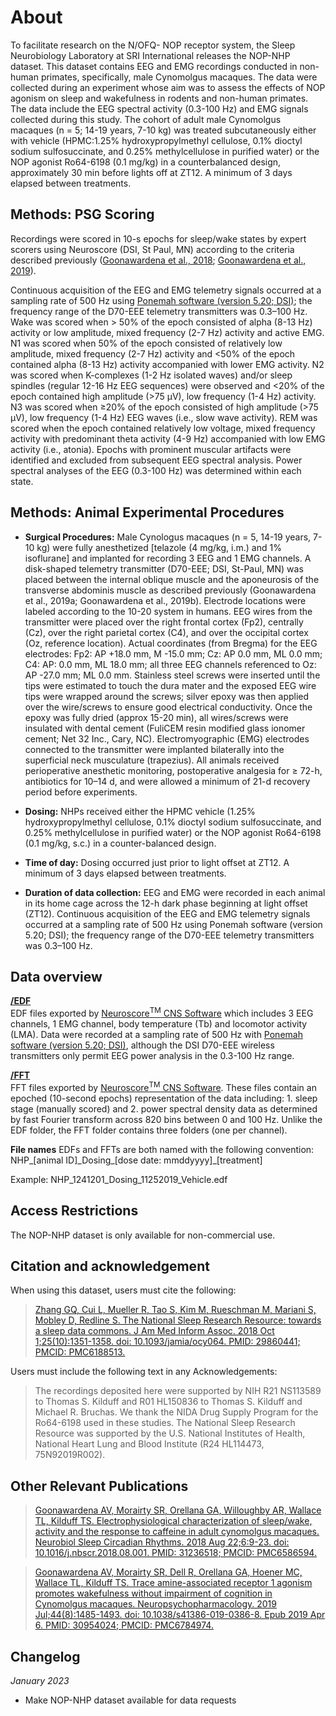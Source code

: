 # About

To facilitate research on the N/OFQ- NOP receptor system, the Sleep Neurobiology Laboratory at SRI International releases the NOP-NHP dataset. This dataset contains EEG and EMG recordings conducted in non-human primates, specifically, male Cynomolgus macaques. The data were collected during an experiment whose aim was to assess the effects of NOP agonism on sleep and wakefulness in rodents and non-human primates. The data include the EEG spectral activity (0.3-100 Hz) and EMG signals collected during this study. The cohort of adult male Cynomolgus macaques (n = 5; 14-19 years, 7-10 kg) was treated subcutaneously either with vehicle (HPMC:1.25% hydroxypropylmethyl cellulose, 0.1% dioctyl sodium sulfosuccinate, and 0.25% methylcellulose in purified water) or the NOP agonist Ro64-6198 (0.1 mg/kg) in a counterbalanced design, approximately 30 min before lights off at ZT12. A minimum of 3 days elapsed between treatments.

## Methods: PSG Scoring

Recordings were scored in 10-s epochs for sleep/wake states by expert scorers using Neuroscore (DSI, St Paul, MN) according to the criteria described previously ([Goonawardena et al., 2018](https://pubmed.ncbi.nlm.nih.gov/31236518/); [Goonawardena et al., 2019](https://pubmed.ncbi.nlm.nih.gov/30954024/)). 

Continuous acquisition of the EEG and EMG telemetry signals occurred at a sampling rate of 500 Hz using [Ponemah software (version 5.20; DSI)](https://www.datasci.com/products/software/ponemah); the frequency range of the D70-EEE telemetry transmitters was 0.3–100 Hz. Wake was scored when > 50% of the epoch consisted of alpha (8-13 Hz) activity or low amplitude, mixed frequency (2-7 Hz) activity and active EMG.  N1 was scored when 50% of the epoch consisted of relatively low amplitude, mixed frequency (2-7 Hz) activity and <50% of the epoch contained alpha (8-13 Hz) activity accompanied with lower EMG activity. N2 was scored when K-complexes (1-2 Hz isolated waves) and/or sleep spindles (regular 12-16 Hz EEG sequences) were observed and <20% of the epoch contained high amplitude (>75 µV), low frequency (1-4 Hz) activity. N3 was scored when ≥20% of the epoch consisted of high amplitude (>75 µV), low frequency (1-4 Hz) EEG waves (i.e., slow wave activity). REM was scored when the epoch contained relatively low voltage, mixed frequency activity with predominant theta activity (4-9 Hz) accompanied with low EMG activity (i.e., atonia). Epochs with prominent muscular artifacts were identified and excluded from subsequent EEG spectral analysis. Power spectral analyses of the EEG (0.3-100 Hz) was determined within each state.

## Methods: Animal Experimental Procedures

- **Surgical Procedures:**  Male Cynologus macaques (n = 5, 14-19 years, 7-10 kg) were fully anesthetized [telazole (4 mg/kg, i.m.) and 1% isoflurane] and implanted for recording 3 EEG and 1 EMG channels.  A disk-shaped telemetry transmitter (D70-EEE; DSI, St-Paul, MN) was placed between the internal oblique muscle and the aponeurosis of the transverse abdominis muscle as described previously (Goonawardena et al., 2019a; Goonawardena et al., 2019b).  Electrode locations were labeled according to the 10-20 system in humans. EEG wires from the transmitter were placed over the right frontal cortex (Fp2), centrally (Cz), over the right parietal cortex (C4), and over the occipital cortex (Oz, reference location). Actual coordinates (from Bregma) for the EEG electrodes: Fp2: AP +18.0 mm, M -15.0 mm; Cz: AP 0.0 mm, ML 0.0 mm; C4: AP: 0.0 mm, ML 18.0 mm; all three EEG channels referenced to Oz: AP -27.0 mm; ML 0.0 mm.  Stainless steel screws were inserted until the tips were estimated to touch the dura mater and the exposed EEG wire tips were wrapped around the screws; silver epoxy was then applied over the wire/screws to ensure good electrical conductivity.  Once the epoxy was fully dried (approx 15-20 min), all wires/screws were insulated with dental cement (FuliCEM resin modified glass ionomer cement; Net 32 Inc., Cary, NC).  Electromyographic (EMG) electrodes connected to the transmitter were implanted bilaterally into the superficial neck musculature (trapezius).  All animals received perioperative anesthetic monitoring, postoperative analgesia for ≥ 72-h, antibiotics for 10–14 d, and were allowed a minimum of 21-d recovery period before experiments.

- **Dosing:** NHPs received either the HPMC vehicle (1.25% hydroxypropylmethyl cellulose, 0.1% dioctyl sodium sulfosuccinate, and 0.25% methylcellulose in purified water) or the NOP agonist Ro64-6198 (0.1 mg/kg, s.c.) in a counter-balanced design.  

- **Time of day:** Dosing occurred just prior to light offset at ZT12.  A minimum of 3 days elapsed between treatments. 

- **Duration of data collection:** EEG and EMG were recorded in each animal in its home cage across the 12-h dark phase beginning at light offset (ZT12). Continuous acquisition of the EEG and EMG telemetry signals occurred at a sampling rate of 500 Hz using Ponemah software (version 5.20; DSI); the frequency range of the D70-EEE telemetry transmitters was 0.3–100 Hz.  

## Data overview

**[/EDF](:files_path:/EDF)** <br> EDF files exported by [Neuroscore<sup>TM</sup> CNS Software](https://www.datasci.com/products/software/neuroscore) which includes 3 EEG channels, 1 EMG channel, body temperature (Tb) and locomotor activity (LMA). Data were recorded at a sampling rate of 500 Hz with [Ponemah software (version 5.20; DSI)](https://www.datasci.com/products/software/ponemah), although the DSI D70-EEE wireless transmitters only permit EEG power analysis in the 0.3-100 Hz range.

**[/FFT](:files_path:/FFT)** <br> FFT files exported by [Neuroscore<sup>TM</sup> CNS Software](https://www.datasci.com/products/software/neuroscore). These files contain an epoched (10-second epochs) representation of the data including: 1. sleep stage (manually scored) and 2. power spectral density data as determined by fast Fourier transform across 820 bins between 0 and 100 Hz. Unlike the EDF folder, the FFT folder contains three folders (one per channel).

 **File names**
EDFs and FFTs are both named with the following convention: NHP_[animal ID]\_Dosing\_[dose date: mmddyyyy]_[treatment]

Example: NHP\_1241201\_Dosing\_11252019\_Vehicle.edf

## Access Restrictions

The NOP-NHP dataset is only available for non-commercial use.

## Citation and acknowledgement

When using this dataset, users must cite the following:

> [Zhang GQ, Cui L, Mueller R, Tao S, Kim M, Rueschman M, Mariani S, Mobley D, Redline S. The National Sleep Research Resource: towards a sleep data commons. J Am Med Inform Assoc. 2018 Oct 1;25(10):1351-1358. doi: 10.1093/jamia/ocy064. PMID: 29860441; PMCID: PMC6188513.](https://pubmed.ncbi.nlm.nih.gov/29860441/)
>
> **<To be added from citation in PubMed upon publication of manuscript>**

Users must include the following text in any Acknowledgements:

>The recordings deposited here were supported by NIH R21 NS113589 to Thomas S. Kilduff and R01 HL150836 to Thomas S. Kilduff and Michael R. Bruchas. We thank the NIDA Drug Supply Program for the Ro64-6198 used in these studies.
> The National Sleep Research Resource was supported by the U.S. National Institutes of Health, National Heart Lung and Blood Institute (R24 HL114473, 75N92019R002).

## Other Relevant Publications

> [Goonawardena AV, Morairty SR, Orellana GA, Willoughby AR, Wallace TL, Kilduff TS. Electrophysiological characterization of sleep/wake, activity and the response to caffeine in adult cynomolgus macaques. Neurobiol Sleep Circadian Rhythms. 2018 Aug 22;6:9-23. doi: 10.1016/j.nbscr.2018.08.001. PMID: 31236518; PMCID: PMC6586594.](https://pubmed.ncbi.nlm.nih.gov/31236518/)

> [Goonawardena AV, Morairty SR, Dell R, Orellana GA, Hoener MC, Wallace TL, Kilduff TS. Trace amine-associated receptor 1 agonism promotes wakefulness without impairment of cognition in Cynomolgus macaques. Neuropsychopharmacology. 2019 Jul;44(8):1485-1493. doi: 10.1038/s41386-019-0386-8. Epub 2019 Apr 6. PMID: 30954024; PMCID: PMC6784974.](https://pubmed.ncbi.nlm.nih.gov/30954024/)

## Changelog

*January 2023*

- Make NOP-NHP dataset available for data requests
